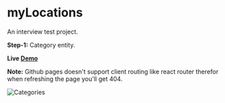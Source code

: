 # myLocations
An interview test project.

**Step-1:** Category entity.

**Live [Demo](https://nadavshaar.github.io/myLocations/)**

**Note:** Github pages doesn't support client routing like react router therefor when refreshing the page you'll get 404.

![Categories](https://user-images.githubusercontent.com/8030614/95834903-3d2a8280-0d46-11eb-9ce7-e59273638a4c.gif)
